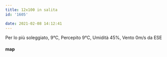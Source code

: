 ```yaml
---
title: 12x100 in salita
id: '1605'

date: 2021-02-08 14:12:41
---
```


Per lo più soleggiato, 9°C, Percepito 9°C, Umidità 45%, Vento 0m/s da ESE

<!-- ![image](/images/2021/08/20210208-activity-map_hubee3e0c5d48982ee4ab019b02c9b13db_65410_700x0_resize_box_3.png) -->

#### map
